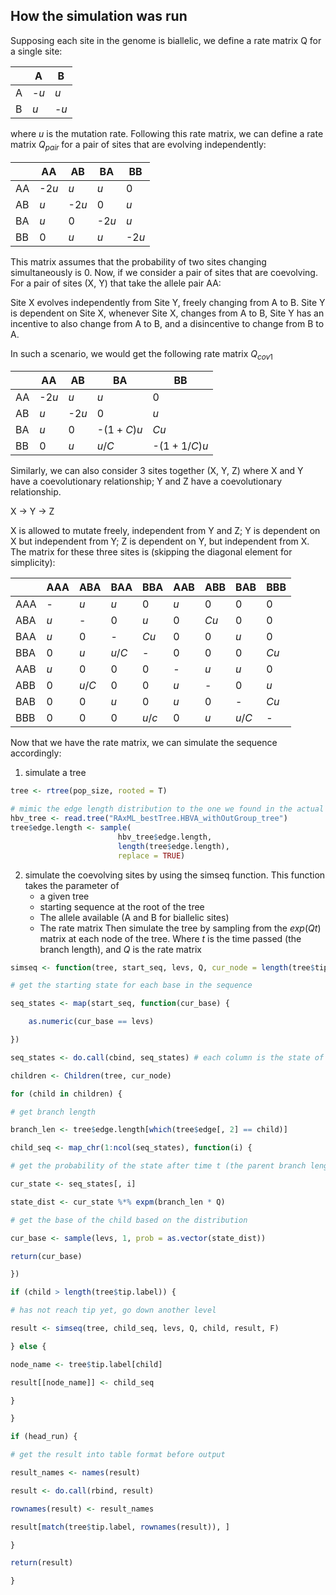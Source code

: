 
## How the simulation was run

Supposing each site in the genome is biallelic, we define a rate matrix Q for a single site:

|     | A   | B   |
| --- | --- | --- |
| A   | -$u$  | $u$   |
| B   | $u$   | -$u$  | 

where $u$ is the mutation rate. Following this rate matrix, we can define a rate matrix $Q_{pair}$ for a pair of sites that are evolving independently:

|     | AA  | AB  | BA  | BB  |
| --- | --- | --- | --- | --- |
| AA  |  -2$u$   | $u$ | $u$ | 0   |
| AB  | $u$ |  -2$u$   | 0   | $u$ |
| BA  | $u$ | 0   |   -2$u$   | $u$ |
| BB  | 0   | $u$ | $u$ |    -2$u$  |

This matrix assumes that the probability of two sites changing simultaneously is 0. Now, if we consider a pair of sites that are coevolving. For a pair of sites (X, Y) that take the allele pair AA:

Site X evolves independently from Site Y, freely changing from A to B. Site Y is dependent on Site X, whenever Site X, changes from A to B, Site Y has an incentive to also change from A to B, and a disincentive to change from B to A.
   
   In such a scenario, we would get the following rate matrix $Q_{cov1}$
   
|     | AA  | AB  | BA  | BB  |
| --- | --- | --- | --- | --- |
| AA  |  -2$u$   | $u$ | $u$ | 0   |
| AB  | $u$ |  -2$u$   | 0   | $u$ |
| BA  | $u$ | 0   |   -$(1+C)u$   | $Cu$ |
| BB  | 0   | $u$ | $u/C$ |    -$(1+1/C)u$  |

Similarly, we can also consider 3 sites together (X, Y, Z) where X and Y have a coevolutionary relationship; Y and Z have a coevolutionary relationship. 

X -> Y -> Z

X is allowed to mutate freely, independent from Y and Z; Y is dependent on X but independent from Y; Z is dependent on Y, but independent from X. The matrix for these three sites is (skipping the diagonal element for simplicity):


|     | AAA   | ABA   | BAA       | BBA         | AAB | ABB  | BAB   | BBB  |
| --- | ----- | ----- | --------- | ----------- | --- | ---- | ----- | ---- |
| AAA | - | $u$   | $u$       | 0           | $u$ | 0    | 0     | 0    |
| ABA | $u$   | - | 0         | $u$         | 0   | $Cu$ | 0     | 0    |
| BAA | $u$   | 0     | - | $Cu$        | 0   | 0    | $u$   | 0    |
| BBA | 0     | $u$   | $u/C$     | -| 0   | 0    | 0     | $Cu$ |
| AAB | $u$   | 0     | 0         | 0           |  -   | $u$  | $u$   | 0    |
| ABB | 0     | $u/C$ | 0         | 0           | $u$ |  -    | 0     | $u$  |
| BAB | 0     | 0     | $u$       | 0           | $u$ | 0    |    -   | $Cu$ |
| BBB | 0     | 0     | 0         | $u/c$       | 0   | $u$  | $u/C$ |  -    | 

Now that we have the rate matrix, we can simulate the sequence accordingly:

1. simulate a tree

```R
tree <- rtree(pop_size, rooted = T)

# mimic the edge length distribution to the one we found in the actual HBV tree
hbv_tree <- read.tree("RAxML_bestTree.HBVA_withOutGroup_tree")
tree$edge.length <- sample(
						hbv_tree$edge.length, 
						length(tree$edge.length),
						replace = TRUE)
```

2. simulate the coevolving sites by using the simseq function. This function takes the parameter of 
	* a given tree
	* starting sequence at the root of the tree
	* The allele available (A and B for biallelic sites)
	* The rate matrix
	Then simulate the tree by sampling from the $exp(Qt)$ matrix at each node of the tree. Where $t$ is the time passed (the branch length), and $Q$ is the rate matrix

```R
simseq <- function(tree, start_seq, levs, Q, cur_node = length(tree$tip.label) + 1, result = list(), head_run = T) {

# get the starting state for each base in the sequence

seq_states <- map(start_seq, function(cur_base) {

	as.numeric(cur_base == levs)

})

seq_states <- do.call(cbind, seq_states) # each column is the state of a base

children <- Children(tree, cur_node)

for (child in children) {

# get branch length

branch_len <- tree$edge.length[which(tree$edge[, 2] == child)]

child_seq <- map_chr(1:ncol(seq_states), function(i) {

# get the probability of the state after time t (the parent branch length)

cur_state <- seq_states[, i]

state_dist <- cur_state %*% expm(branch_len * Q)

# get the base of the child based on the distribution

cur_base <- sample(levs, 1, prob = as.vector(state_dist))

return(cur_base)

})

if (child > length(tree$tip.label)) {

# has not reach tip yet, go down another level

result <- simseq(tree, child_seq, levs, Q, child, result, F)

} else {

node_name <- tree$tip.label[child]

result[[node_name]] <- child_seq

}

}

if (head_run) {

# get the result into table format before output

result_names <- names(result)

result <- do.call(rbind, result)

rownames(result) <- result_names

result[match(tree$tip.label, rownames(result)), ]

}

return(result)

}
```
